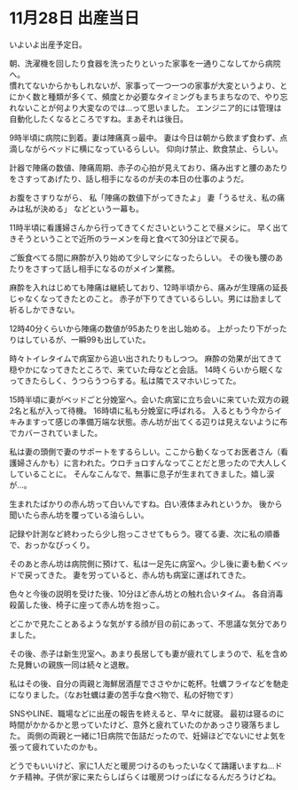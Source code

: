 # 11月28日 出産当日

いよいよ出産予定日。

朝、洗濯機を回したり食器を洗ったりといった家事を一通りこなしてから病院へ。  
慣れてないからかもしれないが、家事って一つ一つの家事が大変というより、とにかく数と種類が多くて、頻度とか必要なタイミングもまちまちなので、やり忘れないことが何より大変なのでは…って思いました。
エンジニア的には管理は自動化したくなるところですね。まあそれは後日。

9時半頃に病院に到着。妻は陣痛真っ最中。
妻は今日は朝から飲まず食わず、点滴しながらベッドに横になっているらしい。
仰向け禁止、飲食禁止、らしい。

計器で陣痛の数値、陣痛周期、赤子の心拍が見えており、痛み出すと腰のあたりをさすってあげたり、話し相手になるのが夫の本日の仕事のようだ。

お腹をさすりながら、
私「陣痛の数値下がってきたよ」
妻「うるせえ、私の痛みは私が決める」
などという一幕も。

11時半頃に看護婦さんから行ってきてくださいということで昼メシに。
早く出てきそうということで近所のラーメンを母と食べて30分ほどで戻る。

ご飯食べてる間に麻酔が入り始めて少しマシになったらしい。
その後も腰のあたりをさすって話し相手になるのがメイン業務。

麻酔を入れはじめても陣痛は継続しており、12時半頃から、痛みが生理痛の延長じゃなくなってきたとのこと。
赤子が下りてきているらしい。男には励まして祈るしかできない。

12時40分くらいから陣痛の数値が95あたりを出し始める。
上がったり下がったりはしているが、一瞬99も出していた。

時々トイレタイムで病室から追い出されたりもしつつ。
麻酔の効果が出てきて穏やかになってきたところで、来ていた母などと会話。
14時くらいから眠くなってきたらしく、うつらうつらする。私は隣でスマホいじってた。

15時半頃に妻がベッドごと分娩室へ。会いた病室に立ち会いに来ていた双方の親2名と私が入って待機。
16時頃に私も分娩室に呼ばれる。
入るともう今からイキみますって感じの準備万端な状態。赤ん坊が出てくる辺りは見えないように布でカバーされていました。

私は妻の頭側で妻のサポートをするらしい。ここから動くなってお医者さん（看護婦さんかも）に言われた。ウロチョロすんなってことだと思ったので大人しくしていることに。
そんなこんなで、無事に息子が生まれてきました。嬉し涙が…。

生まれたばかりの赤ん坊って白いんですね。白い液体まみれというか。
後から聞いたら赤ん坊を覆っている油らしい。

記録や計測など終わったら少し抱っこさせてもらう。寝てる妻、次に私の順番で、おっかなびっくり。

そのあと赤ん坊は病院側に預けて、私は一足先に病室へ。少し後に妻も動くベッドで戻ってきた。
妻を労っていると、赤ん坊も病室に運ばれてきた。

色々と今後の説明を受けた後、10分ほど赤ん坊との触れ合いタイム。
各自消毒殺菌した後、椅子に座って赤ん坊を抱っこ。

どこかで見たことあるような気がする顔が目の前にあって、不思議な気分でありました。

その後、赤子は新生児室へ。あまり長居しても妻が疲れてしまうので、私を含めた見舞いの親族一同は続々と退散。

私はその後、自分の両親と海鮮居酒屋でささやかに乾杯。牡蠣フライなどを馳走になりました。（なお牡蠣は妻の苦手な食べ物で、私の好物です）

SNSやLINE、職場などに出産の報告を終えると、早々に就寝。
最初は寝るのに時間がかかるかと思っていたけど、意外と疲れていたのかあっさり寝落ちました。
両側の両親と一緒に1日病院で缶詰だったので、妊婦ほどでないにせよ気を張って疲れていたのかも。

どうでもいいけど、家に1人だと暖房つけるのもったいなくて躊躇いますね…ドケチ精神。子供が家に来たらしばらくは暖房つけっぱになるんだろうけどね。


